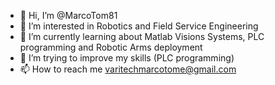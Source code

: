 - 👋 Hi, I’m @MarcoTom81
- 👀 I’m interested in Robotics and Field Service Engineering
- 🌱 I’m currently learning about Matlab Visions Systems, PLC programming and Robotic Arms deployment
- 💞️ I’m trying to improve my skills (PLC programming)
- 📫 How to reach me varitechmarcotome@gmail.com

<!---
MarcoTom81/MarcoTom81 is a ✨ special ✨ repository because its `README.md` (this file) appears on your GitHub profile.
You can click the Preview link to take a look at your changes.
--->

